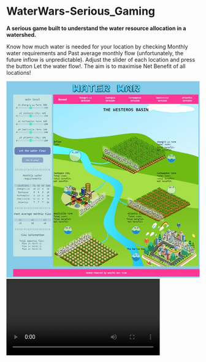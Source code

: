 # WaterWars-Serious_Gaming
<strong>A serious game built to understand the water resource allocation in a watershed.</strong>
<p>Know how much water is needed for your location by checking Monthly water requirements and Past average monthly flow (unfortunately, the future inflow is unpredictable). Adjust the slider of each location and press the button Let the water flow!. The aim is to maximise Net Benefit of all locations!
</p>
<img src="https://github.com/KedarGHAG/WaterWars-Serious_Gaming/blob/master/WaterWars_GUI.JPG"></img>

<br>
<video width="400" controls>
  <source src="ScreenRecording24-05-201922-26-31.mp4" type="video/mp4">
</video>
